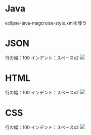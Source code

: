 # Java
eclipse-java-magcruise-style.xmlを使う

# JSON
行の幅：100
インデント：スペースx2
![](https://i.gyazo.com/17d7c52f79db172a59ab0a3e38c82efb.png)

# HTML
行の幅：100
インデント：スペースx2
![](https://i.gyazo.com/4a4cb0f9fdb21d378dd571a348e006ae.png)

# CSS
行の幅：100
インデント：スペースx2
![](https://i.gyazo.com/5142546261feecfadeeec5306041f36c.png)
